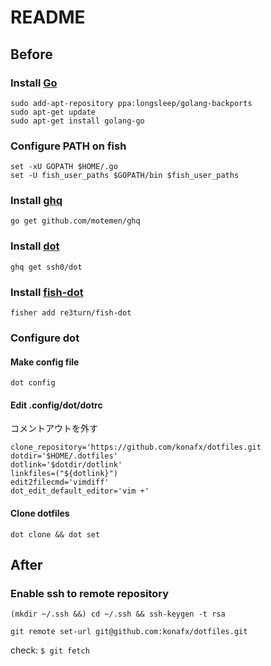 # README
## Before
### Install [Go](https://github.com/golang/go)
```
sudo add-apt-repository ppa:longsleep/golang-backports
sudo apt-get update
sudo apt-get install golang-go
```

### Configure PATH on fish
```
set -xU GOPATH $HOME/.go
set -U fish_user_paths $GOPATH/bin $fish_user_paths
```

### Install [ghq](https://github.com/motemen/ghq)
```
go get github.com/motemen/ghq
```

### Install [dot](https://github.com/ssh0/dot)
```
ghq get ssh0/dot
```

### Install [fish-dot](https://github.com/re3turn/fish-dot)
```
fisher add re3turn/fish-dot
```

### Configure dot
#### Make config file
```
dot config
```

#### Edit .config/dot/dotrc
コメントアウトを外す
```
clone_repository='https://github.com/konafx/dotfiles.git
dotdir='$HOME/.dotfiles'
dotlink='$dotdir/dotlink'
linkfiles=("${dotlink}")
edit2filecmd='vimdiff'
dot_edit_default_editor='vim +'
```

#### Clone dotfiles
```
dot clone && dot set
```

## After
### Enable ssh to remote repository
```
(mkdir ~/.ssh &&) cd ~/.ssh && ssh-keygen -t rsa
```

```
git remote set-url git@github.com:konafx/dotfiles.git
```

check: `$ git fetch`
